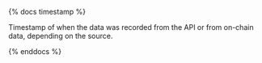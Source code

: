 {% docs timestamp %}

Timestamp of when the data was recorded from the API or from on-chain data, depending on the source.

{% enddocs %}